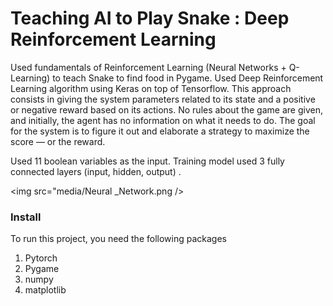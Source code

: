 # Teaching AI to Play Snake : Deep Reinforcement Learning
Used fundamentals of Reinforcement Learning (Neural Networks + Q-Learning) to teach Snake to find food in Pygame. Used Deep Reinforcement Learning algorithm using Keras on top of Tensorflow. This approach consists in giving the system parameters related to its state and a positive or negative reward based on its actions. No rules about the game are given, and initially, the agent has no information on what it needs to do. The goal for the system is to figure it out and elaborate a strategy to maximize the score — or the reward.

[](media/AI_Snakegif)

Used 11 boolean variables as the input. Training model used 3 fully connected layers (input, hidden, output) . 

<img src="media/Neural _Network.png />

### Install
To run this project, you need the following packages
1. Pytorch
2. Pygame
3. numpy
4. matplotlib

